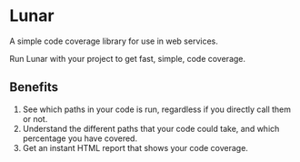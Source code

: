 # Lunar #
A simple code coverage library for use in web services.

Run Lunar with your project to get fast, simple, code coverage.

## Benefits ##
1. See which paths in your code is run, regardless if you directly call them or not.
2. Understand  the different paths that your code could take, and which percentage you have covered.
3. Get an instant HTML report that shows your code coverage.
